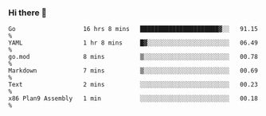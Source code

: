 ### Hi there 👋

<!--
**yeya24/yeya24** is a ✨ _special_ ✨ repository because its `README.md` (this file) appears on your GitHub profile.

Here are some ideas to get you started:

- 🔭 I’m currently working on ...
- 🌱 I’m currently learning ...
- 👯 I’m looking to collaborate on ...
- 🤔 I’m looking for help with ...
- 💬 Ask me about ...
- 📫 How to reach me: ...
- 😄 Pronouns: ...
- ⚡ Fun fact: ...
-->

<!--START_SECTION:waka-->

```text
Go                   16 hrs 8 mins   ██████████████████████▓░░   91.15 %
YAML                 1 hr 8 mins     █▓░░░░░░░░░░░░░░░░░░░░░░░   06.49 %
go.mod               8 mins          ▒░░░░░░░░░░░░░░░░░░░░░░░░   00.78 %
Markdown             7 mins          ▒░░░░░░░░░░░░░░░░░░░░░░░░   00.69 %
Text                 2 mins          ░░░░░░░░░░░░░░░░░░░░░░░░░   00.23 %
x86 Plan9 Assembly   1 min           ░░░░░░░░░░░░░░░░░░░░░░░░░   00.18 %
```

<!--END_SECTION:waka-->
